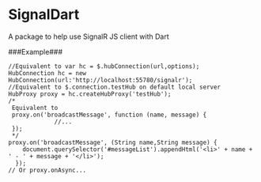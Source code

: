 SignalDart
==========

A package to help use SignalR JS client with Dart

###Example###
```
//Equivalent to var hc = $.hubConnection(url,options);
HubConnection hc = new HubConnection(url:'http://localhost:55780/signalr');
//Equivalent to $.connection.testHub on default local server
HubProxy proxy = hc.createHubProxy('testHub');
/*
 Equivalent to
 proxy.on('broadcastMessage', function (name, message) {
             //...
 });
 */
proxy.on('broadcastMessage', (String name,String message) {
    document.querySelector('#messageList').appendHtml('<li>' + name + ' - ' + message + '</li>');
  });
// Or proxy.onAsync...
```
